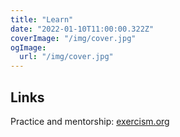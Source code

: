```yaml
---
title: "Learn"
date: "2022-01-10T11:00:00.322Z"
coverImage: "/img/cover.jpg"
ogImage:
  url: "/img/cover.jpg"
---
```


## Links

Practice and mentorship: [exercism.org](https://exercism.org/)
